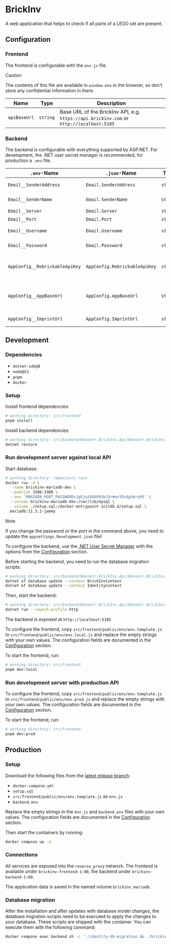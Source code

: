 # BrickInv

A web application that helps to check if all parts of a LEGO set are present.

## Configuration

### Frontend

The frontend is configurable with the `env.js` file.

> [!CAUTION]
> The contents of this file are available in `window.env` in the browser,
> so don't store any confidential information in there.

| Name         | Type     | Description                                                                              |
|--------------|----------|------------------------------------------------------------------------------------------|
| `apiBaseUrl` | `string` | Base URL of the BrickInv API, e.g. `https://api.brickinv.com` or `http://localhost:5105` |

### Backend

The backend is configurable with everything supported by ASP.NET.
For development, the .NET user secret manager is recommended, for production a `.env` file.

| `.env`-Name                    | `.json`-Name                  | Type     | Description                                                                          |
|--------------------------------|-------------------------------|----------|--------------------------------------------------------------------------------------|
| `Email__SenderAddress`         | `Email.SenderAddress`         | `string` | Email address that the emails are sent from                                          |
| `Email__SenderName`            | `Email.SenderName`            | `string` | Name that is displayed as email sender                                               |
| `Email__Server`                | `Email.Server`                | `string` | SMTP Server address                                                                  |
| `Email__Port`                  | `Email.Port`                  | `string` | SMTP Server port                                                                     |
| `Email__Username`              | `Email.Username`              | `string` | Username to log in at the SMTP Server                                                |
| `Email__Password`              | `Email.Password`              | `string` | Password to log in at the SMTP Server                                                |
| `AppConfig__RebrickableApiKey` | `AppConfig.RebrickableApiKey` | `string` | API key for Rebrickable, used for retrieving information about Lego sets             |
| `AppConfig__AppBaseUrl`        | `AppConfig.AppBaseUrl`        | `string` | Base URL of the BrickInv App, e.g. `https://brickinv.com` or `http://localhost:5137` |
| `AppConfig__ImprintUrl`        | `AppConfig.ImprintUrl`        | `string` | URL to an imprint, used in emails                                                    |

## Development

### Dependencies

- `dotnet-sdk@8`
- `node@21`
- `pnpm`
- `docker`

### Setup

Install frontend dependencies:

```bash
# working directory: src/frontend
pnpm install
```

Install backend dependencies:

```bash
# working directory: src/backend/Bennetr.BrickInv.Api/Bennetr.BrickInv.Api
dotnet restore
```

### Run development server against local API

Start database:

```bash
# working directory: repository root
docker run -d \
  --name brickinv-mariadb-dev \
  --publish 3306:3306 \
  --env 'MARIADB_ROOT_PASSWORD=3gEju5UGRPbSbJ$r#wvYDn$g%6ryH5' \
  --volume brickinv-mariadb-dev:/var/lib/mysql \
  --volume ./setup.sql:/docker-entrypoint-initdb.d/setup.sql \
  mariadb:11.3.2-jammy
```

> [!NOTE]
> If you change the password or the port in the command above,
> you need to update the `appsettings.Development.json` file!

To configure the backend, use
the [.NET User Secret Manager](https://learn.microsoft.com/en-us/aspnet/core/security/app-secrets?view=aspnetcore-8.0&tabs=windows#secret-manager)
with the options from the [Configuration](#backend) section.

Before starting the backend, you need to run the database migration scripts:

```bash
# working directory: src/backend/Bennetr.BrickInv.Api/Bennetr.BrickInv.Api
dotnet ef database update --context BrickInvContext
dotnet ef database update --context IdentityContext
```

Then, start the backend:

```bash
# working directory: src/backend/Bennetr.BrickInv.Api/Bennetr.BrickInv.Api
dotnet run --launch-profile http
```

The backend is exposed at `http://localhost:5105`

To configure the frontend, copy `src/frontend/public/env/env.template.js` to `src/frontend/public/env/env.local.js` and
replace the empty strings with your own values.
The configuration fields are documented in the [Configuration](#frontend) section.

To start the frontend, run:

```bash
# working directory: src/frontend
pnpm dev:local
```

### Run development server with production API

To configure the frontend, copy `src/frontend/public/env/env.template.js` to `src/frontend/public/env/env.prod.js` and
replace the empty strings with your own values.
The configuration fields are documented in the [Configuration](#frontend) section.

To start the frontend, run:

```bash
# working directory: src/frontend
pnpm dev:prod
```

## Production

### Setup

Download the following files from the [latest release branch](https://github.com/bennetrr/brickinv/tree/release/v2.0):

- `docker-compose.yml`
- `setup.sql`
- `src/frontend/public/env/env.template.js` as `env.js`
- `backend.env`

Replace the empty strings in the `env.js` and `backend.env` files with your own values.
The configuration fields are documented in the [Configuration](#configuration) section.

Then start the containers by running:

```bash
docker compose up -d
```

### Connections

All services are exposed into the `reverse_proxy` network.
The frontend is available under `brickinv-frontend-1:80`, the backend under `brickinv-backend-1:80`.

The application data is saved in the named volume `brickinv_mariadb`.

### Database migration

After the installation and after updates with database model changes,
the database migration scripts need to be executed to apply the changes to your database.
These scripts are shipped with the container. You can execute them with the following command:

```bash
docker compose exec backend sh -c './identity-db-migration && ./brickinv-db-migration'
```
